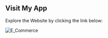 ## Visit My App
Explore the Website  by clicking the link below:

<a href="https://ecommerce-website-frontend-cw23m3f5y-viveks-projects-1046b40b.vercel.app/" target="_blank" style="text-decoration: none;"> <img src="https://img.shields.io/badge/Shopping.com-Visit-green?style=for-the-badge" alt="E_Commerce"> </a>

